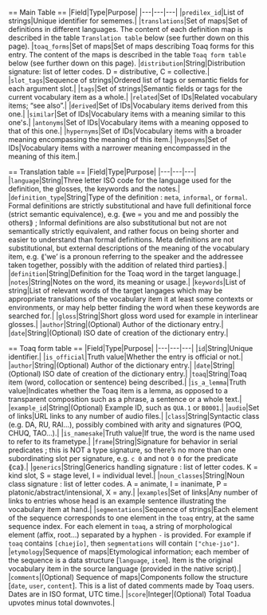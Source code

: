 == Main Table ==
|Field|Type|Purpose|
|---|---|---|
|`predilex_id`|List of strings|Unique identifier for sememes.|
|`translations`|Set of maps|Set of definitions in different languages. The content of each definition map is described in the table `Translation table` below (see further down on this page).
|`toaq_forms`|Set of maps|Set of maps describing Toaq forms for this entry. The content of the maps is described in the table `Toaq form table` below (see further down on this page).
|`distribution`|String|Distribution signature: list of letter codes. D = distributive, C = collective.|
|`slot_tags`|Sequence of strings|Ordered list of tags or semantic fields for each argument slot.|
|`tags`|Set of strings|Semantic fields or tags for the current vocabulary item as a whole.|
|`related`|Set of IDs|Related vocabulary items; “see also”.|
|`derived`|Set of IDs|Vocabulary items derived from this one.|
|`similar`|Set of IDs|Vocabulary items with a meaning similar to this one's.|
|`antonyms`|Set of IDs|Vocabulary items with a meaning opposed to that of this one.|
|`hypernyms`|Set of IDs|Vocabulary items with a broader meaning encompassing the meaning of this item.|
|`hyponyms`|Set of IDs|Vocabulary items with a narrower meaning encompassed in the meaning of this item.|


== Translation table ==
|Field|Type|Purpose|
|---|---|---|
|`language`|String|Three letter ISO code for the language used for the definition, the glosses, the keywords and the notes.|
|`definition_type`|String|Type of the definition : `meta`, `informal`, or `formal`. Formal definitions are strictly substitutional and have full definitional force (strict semantic equivalence), e.g. ⟪we = you and me and possibly the others⟫ ; Informal definitions are also substitutional but not are not semantically strictly equivalent, and rather focus on being shorter and easier to understand than formal definitions. Meta definitions are not substitutional, but external descriptions of the meaning of the vocabulary item, e.g. ⟪’we’ is a pronoun referring to the speaker and the addressee taken together, possibly with the addition of related third parties⟫.|
|`definition`|String|Definition for the Toaq word in the target language.|
|`notes`|String|Notes on the word, its meaning or usage.|
|`keywords`|List of string|List of relevant words of the target langages which may be appropriate translations of the vocabulary item it at least some contexts or environments, or may help better finding the word when these keywords are searched for.|
|`gloss`|String|Short gloss word used for example in interlinear glosses.|
|`author`|String|(Optional) Author of the dictionary entry.|
|`date`|String|(Optional) ISO date of creation of the dictionary entry.|


== Toaq form table ==
|Field|Type|Purpose|
|---|---|---|
|`id`|String|Unique identifier.|
|`is_official`|Truth value|Whether the entry is official or not.|
|`author`|String|(Optional) Author of the dictionary entry.|
|`date`|String|(Optional) ISO date of creation of the dictionary entry.|
|`toaq`|String|Toaq item (word, collocation or sentence) being described.|
|`is_a_lemma`|Truth value|Indicates whether the Toaq item is a lemma, as opposed to a transparent composition such as a phrase, a sentence or a whole text.|
|`example_id`|String|(Optional) Example ID, such as `QUA.1` or `B0001`.|
|`audio`|Set of links|URL links to any number of audio files.|
|`class`|String|Syntactic class (e.g. DA, RU, RAI…), possibly combined with arity and signatures (POQ, CHUQ, TAO…).|
|`is_namesake`|Truth value|If true, the word is the name used to refer to its frametype.|
|`frame`|String|Signature for behavior in serial predicates ; this is NOT a type signature, so there’s no more than one subordinating slot per signature, e.g. `c 0` and not `0 0` for the predicate ⟪ca⟫.|
|`generics`|String|Generics handling signature : list of letter codes. K = kind slot, S = stage level, I = individual level.|
|`noun_classes`|String|Noun class signature : list of letter codes. A = animate, I = inanimate, P = platonic/abstract/intensional, X = any.|
|`examples`|Set of links|Any number of links to entries whose head is an example sentence illustrating the vocabulary item at hand.|
|`segmentations`|Sequence of strings|Each element of the sequence corresponds to one element in the `toaq` entry, at the same sequence index. For each element in `toaq`, a string of morphological element (affix, root…) separated by a hyphen `-` is provided. For example if `toaq` contains `[chıejīo]`, then `segmentations` will contain `["chıe-jıo"]`.
|`etymology`|Sequence of maps|Etymological information; each member of the sequence is a data structure [`language`, `item`]. Item is the original vocabulary item in the source language (provided in the native script).|
|`comments`|(Optional) Sequence of maps|Components follow the structure [`date`, `user`, `content`]. This is a list of dated comments made by Toaq users. Dates are in ISO format, UTC time.|
|`score`|Integer|(Optional) Total Toadua upvotes minus total downvotes.|



